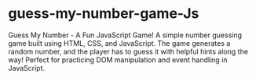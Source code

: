 # guess-my-number-game-Js
Guess My Number - A Fun JavaScript Game!   A simple number guessing game built using HTML, CSS, and JavaScript. The game generates a random number, and the player has to guess it with helpful hints along the way! Perfect for practicing DOM manipulation and event handling in JavaScript.
